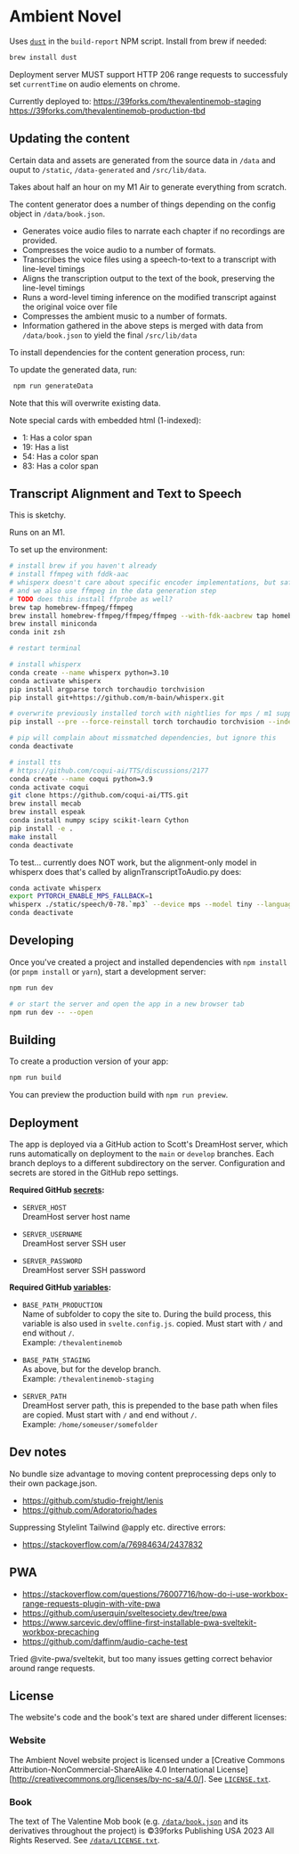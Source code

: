 # Ambient Novel

Uses [`dust`](https://github.com/bootandy/dust) in the `build-report` NPM script. Install from brew if needed:

```bash
brew install dust
```

Deployment server MUST support HTTP 206 range requests to successfuly set `currentTime` on audio elements on chrome.

Currently deployed to:
https://39forks.com/thevalentinemob-staging
https://39forks.com/thevalentinemob-production-tbd

## Updating the content

Certain data and assets are generated from the source data in `/data` and ouput to `/static`, `/data-generated` and `/src/lib/data`.

Takes about half an hour on my M1 Air to generate everything from scratch.

The content generator does a number of things depending on the config object in `/data/book.json`.

- Generates voice audio files to narrate each chapter if no recordings are provided.
- Compresses the voice audio to a number of formats.
- Transcribes the voice files using a speech-to-text to a transcript with line-level timings
- Aligns the transcription output to the text of the book, preserving the line-level timings
- Runs a word-level timing inference on the modified transcript against the original voice over file
- Compresses the ambient music to a number of formats.
- Information gathered in the above steps is merged with data from `/data/book.json` to yield the final `/src/lib/data`

To install dependencies for the content generation process, run:

To update the generated data, run:

```bash
 npm run generateData
```

Note that this will overwrite existing data.

Note special cards with embedded html (1-indexed):

- 1: Has a color span
- 19: Has a list
- 54: Has a color span
- 83: Has a color span

## Transcript Alignment and Text to Speech

This is sketchy.

Runs on an M1.

To set up the environment:

```bash
# install brew if you haven't already
# install ffmpeg with fddk-aac
# whisperx doesn't care about specific encoder implementations, but safari does
# and we also use ffmpeg in the data generation step
# TODO does this install ffprobe as well?
brew tap homebrew-ffmpeg/ffmpeg
brew install homebrew-ffmpeg/ffmpeg/ffmpeg --with-fdk-aacbrew tap homebrew-ffmpeg/ffmpeg
brew install miniconda
conda init zsh

# restart terminal

# install whisperx
conda create --name whisperx python=3.10
conda activate whisperx
pip install argparse torch torchaudio torchvision
pip install git+https://github.com/m-bain/whisperx.git

# overwrite previously installed torch with nightlies for mps / m1 support
pip install --pre --force-reinstall torch torchaudio torchvision --index-url https://download.pytorch.org/whl/nightly/cpu

# pip will complain about missmatched dependencies, but ignore this
conda deactivate

# install tts
# https://github.com/coqui-ai/TTS/discussions/2177
conda create --name coqui python=3.9
conda activate coqui
git clone https://github.com/coqui-ai/TTS.git
brew install mecab
brew install espeak
conda install numpy scipy scikit-learn Cython
pip install -e .
make install
conda deactivate
```

To test... currently does NOT work, but the alignment-only model in whisperx does that's called by alignTranscriptToAudio.py does:

```bash
conda activate whisperx
export PYTORCH_ENABLE_MPS_FALLBACK=1
whisperx ./static/speech/0-78.`mp3` --device mps --model tiny --language en --verbose True --fp16 Fals
conda deactivate
```

## Developing

Once you've created a project and installed dependencies with `npm install` (or `pnpm install` or `yarn`), start a development server:

```bash
npm run dev

# or start the server and open the app in a new browser tab
npm run dev -- --open
```

## Building

To create a production version of your app:

```bash
npm run build
```

You can preview the production build with `npm run preview`.

## Deployment

The app is deployed via a GitHub action to Scott's DreamHost server, which runs automatically on deployment to the `main` or `develop` branches. Each branch deploys to a different subdirectory on the server. Configuration and secrets are stored in the GitHub repo settings.

**Required GitHub [secrets](https://github.com/kitschpatrol/ambient-novel/settings/secrets/actions):**

- `SERVER_HOST`  
  DreamHost server host name

- `SERVER_USERNAME`  
  DreamHost server SSH user

- `SERVER_PASSWORD`  
  DreamHost server SSH password

**Required GitHub [variables](https://github.com/kitschpatrol/ambient-novel/settings/variables/actions):**

- `BASE_PATH_PRODUCTION`  
  Name of subfolder to copy the site to. During the build process, this variable is also used in `svelte.config.js`. copied. Must start with `/` and end without `/`.  
  Example: `/thevalentinemob`

- `BASE_PATH_STAGING`  
  As above, but for the develop branch.  
  Example: `/thevalentinemob-staging`

- `SERVER_PATH`  
  DreamHost server path, this is prepended to the base path when files are copied. Must start with `/` and end without `/`.  
  Example: `/home/someuser/somefolder`

## Dev notes

No bundle size advantage to moving content preprocessing deps only to their own package.json.

- https://github.com/studio-freight/lenis
- https://github.com/Adoratorio/hades

Suppressing Stylelint Tailwind @apply etc. directive errors:

- https://stackoverflow.com/a/76984634/2437832

## PWA

- https://stackoverflow.com/questions/76007716/how-do-i-use-workbox-range-requests-plugin-with-vite-pwa
- https://github.com/userquin/sveltesociety.dev/tree/pwa
- https://www.sarcevic.dev/offline-first-installable-pwa-sveltekit-workbox-precaching
- https://github.com/daffinm/audio-cache-test

Tried @vite-pwa/sveltekit, but too many issues getting correct behavior around range requests.

## License

The website's code and the book's text are shared under different licenses:

### Website

The Ambient Novel website project is licensed under a [Creative Commons Attribution-NonCommercial-ShareAlike 4.0 International License][http://creativecommons.org/licenses/by-nc-sa/4.0/]. See [`LICENSE.txt`](./LICENSE.txt).

### Book

The text of The Valentine Mob book (e.g. [`/data/book.json`](./data/book.json) and its derivatives throughout the project) is ©39forks Publishing USA 2023 All Rights Reserved. See [`/data/LICENSE.txt`](./data/LICENSE.txt).
